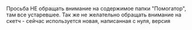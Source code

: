 Просьба НЕ обращать внимание на содержимое папки "Помогатор", там все устаревшее. Так же не желательно обращать внимание на скетч - сейчас используется новая, написанная с нуля, версия

